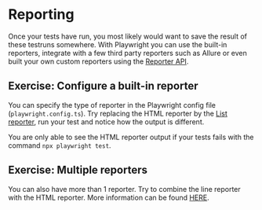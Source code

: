 # Reporting
Once your tests have run, you most likely would want to save the result of these testruns somewhere. With Playwright you can use the built-in reporters, integrate with a few third party reporters such as Allure or even built your own custom reporters using the [Reporter API](https://playwright.dev/docs/api/class-reporter).

## Exercise: Configure a built-in reporter
You can specify the type of reporter in the Playwright config file (`playwright.config.ts`).
Try replacing the HTML reporter by the [List reporter](https://playwright.dev/docs/api/class-reporter), run your test and notice how the output is different.

You are only able to see the HTML reporter output if your tests fails with the command `npx playwright test`.

## Exercise: Multiple reporters 

You can also have more than 1 reporter. Try to combine the line reporter with the HTML reporter. More information can be found [HERE](https://playwright.dev/docs/test-reporters#multiple-reporters).
